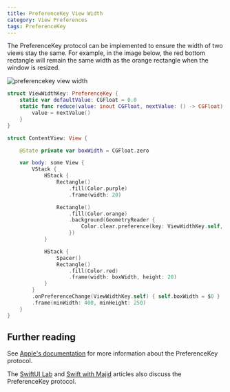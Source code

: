 ```yaml
---
title: PreferenceKey View Width
category: View Preferences
tags: PreferenceKey
---
```


The PreferenceKey protocol can be implemented to ensure the width of two views stay the same. For example, in the image below, the red bottom rectangle will remain the same width as the orange rectangle when the window is resized.

![preferencekey view width](/swift-macos/images/prefkey-view-width.png)

```swift
struct ViewWidthKey: PreferenceKey {
    static var defaultValue: CGFloat = 0.0
    static func reduce(value: inout CGFloat, nextValue: () -> CGFloat) {
        value = nextValue()
    }
}

struct ContentView: View {

    @State private var boxWidth = CGFloat.zero

    var body: some View {
        VStack {
            HStack {
                Rectangle()
                    .fill(Color.purple)
                    .frame(width: 20)

                Rectangle()
                    .fill(Color.orange)
                    .background(GeometryReader {
                        Color.clear.preference(key: ViewWidthKey.self, value: $0.frame(in: .local).size.width)
                    })
            }

            HStack {
                Spacer()
                Rectangle()
                    .fill(Color.red)
                    .frame(width: boxWidth, height: 20)
            }
        }
        .onPreferenceChange(ViewWidthKey.self) { self.boxWidth = $0 }
        .frame(minWidth: 400, minHeight: 250)
    }
}
```

## Further reading

See [Apple's documentation](https://developer.apple.com/documentation/swiftui/preferencekey) for more information about the PreferenceKey protocol.

The [SwiftUI Lab](https://swiftui-lab.com/communicating-with-the-view-tree-part-1/) and [Swift with Majid](https://swiftwithmajid.com/2020/01/15/the-magic-of-view-preferences-in-swiftui/) articles also discuss the PreferenceKey protocol.

